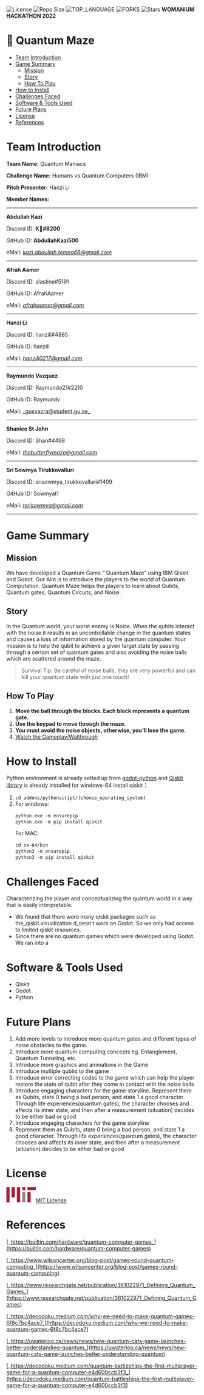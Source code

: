 ![License](https://img.shields.io/github/license/hanzili/QMaze?style=for-the-badge) ![Repo Size](https://img.shields.io/github/languages/code-size/hanzili/QMaze?style=for-the-badge) ![TOP_LANGUAGE](https://img.shields.io/github/languages/top/hanzili/QMaze?style=for-the-badge) ![FORKS](https://img.shields.io/github/forks/hanzili/QMaze?style=for-the-badge&social) ![Stars](https://img.shields.io/github/stars/hanzili/QMaze?style=for-the-badge)
**WOMANIUM HACKATHON 2022**

# :space_invader: Quantum Maze

- [Team Introduction](#team-introduction)
- [Game Summary](#game-summary)
  - [Mission](#mission)
  - [Story](#story)
  - [How To Play](#how-to-play)
- [How to Install](#how-to-install)
- [Challenges Faced](#challenges-faced)
- [Software & Tools Used](#software--tools-used)
- [Future Plans](#future-plans)
- [License](#license)
- [References](#references)

# Team Introduction
**Team Name:** Quantum Maniacs

**Challenge Name:** Humans vs Quantum Computers (IBM)

**Pitch Presenter:** Hanzi Li

****Member Names:****

------------

**Abdullah Kazi**

Discord ID: **K🐺#8200**

GitHub ID: **AbdullahKazi500**

eMail: [_kazi.abdullah.temea66@gmail.com_](mailto:kazi.abdullah.temea66@gmail.com)

------------

**Afrah Aamer**

Discord ID: alastine#5191

GitHub ID: AfrahAamer

eMail: [_afrahaamer@gmail.com_](mailto:afrahaamer@gmail.com)
 
------------


**Hanzi Li**


Discord ID: hanzili#4885


GitHub ID: hanzili


eMail: [_hanzili0217@gmail.com_](mailto:hanzili0217@gmail.com)

------------

**Raymundo Vazquez**


Discord ID: Raymundo21#2210


GitHub ID: Raymundv


eMail: [_gusvazra@student.gu.se_](mailto:gusvazra@student.gu.se)

------------

**Shanice St John**


Discord ID: Shan#4498


eMail: [_thebutterflymaze@gmail.com_](mailto:thebutterflymaze@gmail.com)

------------

**Sri Sowmya Tirukkovalluri**


Discord ID: srisowmya_tirukkovalluri#1409


GitHub ID: Sowmyat1


eMail: [_tsrisowmya@gmail.com_  ](mailto:tsrisowmya@gmail.com)

------------

# Game Summary


## Mission

We have developed a Quantum Game “ Quantum Maze” using IBM Qiskit and Godot. Our Aim is to introduce the players to the world of Quantum Computation. Quantum Maze helps the players to learn about Qubits, Quantum gates, Quantum Circuits, and Noise.


## Story 

In the Quantum world, your worst enemy is Noise. When the qubits interact with the noise it results in an uncontrollable change in the quantum states and causes a loss of information stored by the quantum computer. Your mission is to help the qubit to achieve a given target state by passing through a certain set of quantum gates and also avoiding the noise balls which are scattered around the maze.

> Survival Tip: Be careful of noise balls, they are very powerful and can kill your quantum state with just one touch!


## How To Play

1. **Move the ball through the blocks. Each block represents a quantum gate.**
2. **Use the keypad to move through the maze.**
3. **You must avoid the noise objects, otherwise, you’ll lose the game.**
4. [Watch the Gameplay/Walthrough](https://drive.google.com/file/d/1_oKQ7oStvsb5tgTWm-Rmj3Z_zAYdiITj/view)


# How to Install
Python environment is already setted up from [godot-python](https://github.com/touilleMan/godot-python)
and [Qiskit library](https://github.com/Qiskit) is already installed for windows-64
Install qiskit：
1. ```cd addons/pythonscript/(choose_operating_system)```
2. For windows:
    ```
    python.exe -m ensurepip
    python.exe -m pip install qiskit
    ```
    For MAC:
    ```
    cd ox-64/bin
    python3 -m ensurepip
    python3 -m pip install qiskit
    ```

# Challenges Faced

Characterizing the player and conceptualizing the quantum world in a way that is easily interpretable.

- We found that there were many qiskit packages such as the_qiskit.visualization d_oesn't work on Godot. So we only had access to limited qiskit resources.
- Since there are no quantum games which were developed using Godot. We ran into a


# Software & Tools Used  


- Qiskit
- Godot
- Python


# Future Plans

1. Add more levels to introduce more quantum gates and different types of noise obstacles to the game.
2. Introduce more quantum computing concepts eg. Entanglement, Quantum Tunneling, etc.
3. Introduce more graphics and animations in the Game
4. Introduce multiple qubits to the game
5. Introduce error correcting codes to the game which can help the player restore the state of qubit after they come in contact with the noise balls
6. Introduce engaging characters for the game storyline. Represent them as Qubits, state 0 being a bad person, and state 1 a good character. Through life experiences(quantum gates), the character chooses and affects its inner state, and then after a measurement (situation) decides to be either bad or good
7. Introduce engaging characters for the game storyline
8. Represent them as Qubits, state 0 being a bad person, and state 1 a good character. Through life experiences(quantum gates), the character chooses and affects its inner state, and then after a measurement (situation) decides to be either bad or good


# License

<a href="https://choosealicense.com/licenses/mit/"><img src="https://raw.githubusercontent.com/johnturner4004/readme-generator/master/src/components/assets/images/mit.svg" height=40 />MIT License</a>

# References

[_https://builtin.com/hardware/quantum-computer-games_](https://builtin.com/hardware/quantum-computer-games)

[_https://www.wilsoncenter.org/blog-post/games-round-quantum-computing_](https://www.wilsoncenter.org/blog-post/games-round-quantum-computing)

[_https://www.researchgate.net/publication/361022971_Defining_Quantum_Games_](https://www.researchgate.net/publication/361022971_Defining_Quantum_Games)

[_https://decodoku.medium.com/why-we-need-to-make-quantum-games-6f8c7bc4ace7_](https://decodoku.medium.com/why-we-need-to-make-quantum-games-6f8c7bc4ace7)

[_https://uwaterloo.ca/news/news/new-quantum-cats-game-launches-better-understanding-quantum_](https://uwaterloo.ca/news/news/new-quantum-cats-game-launches-better-understanding-quantum)

[_https://decodoku.medium.com/quantum-battleships-the-first-multiplayer-game-for-a-quantum-computer-e4d600ccb3f3_](https://decodoku.medium.com/quantum-battleships-the-first-multiplayer-game-for-a-quantum-computer-e4d600ccb3f3)
